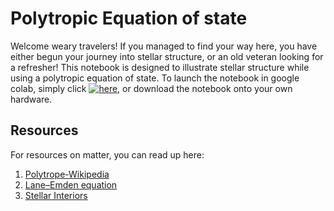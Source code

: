 # Polytropic Equation of state
Welcome weary travelers! If you managed to find your way here, you have either begun your journey into stellar structure, or an old veteran looking for a refresher! This notebook is designed to illustrate stellar structure while using a polytropic equation of state. To launch the notebook in google colab, simply click [![here](https://colab.research.google.com/assets/colab-badge.svg)](https://colab.research.google.com/github/jaadt7/Lane-Emden/blob/main/Lane-Emden.ipynb), or download the notebook onto your own hardware.
## Resources
For resources on matter, you can read up here:
1. [Polytrope-Wikipedia](https://en.wikipedia.org/wiki/Polytrope)
2. [Lane–Emden equation](https://en.wikipedia.org/wiki/Lane%E2%80%93Emden_equation)
3. [Stellar Interiors](https://link.springer.com/book/10.1007/978-1-4419-9110-2)
